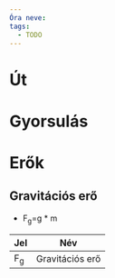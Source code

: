 ```yaml
---
Óra neve: 
tags:
  - TODO
---
```


# Út
# Gyorsulás
# Erők
## Gravitációs erő
- F<sub>g</sub>=g \* m

|Jel|Név|
|---|---|
|F<sub>g<sub/>|Gravitációs erő|